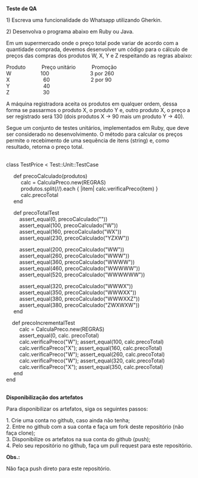 <p><strong>Teste de QA</strong></p>
<p>1) Escreva uma funcionalidade do Whatsapp utilizando Gherkin.</p>
<p>2) Desenvolva o programa abaixo em Ruby ou Java.</p>
<p>Em um supermercado onde o pre&ccedil;o total pode variar de acordo com a quantidade comprada, devemos desenvolver um c&oacute;digo para o c&aacute;lculo de pre&ccedil;os das compras dos produtos W, X, Y e Z respeitando as regras abaixo:</p>
<p>Produto&nbsp;&nbsp;&nbsp;&nbsp;&nbsp;&nbsp;&nbsp;&nbsp;&nbsp;&nbsp; Pre&ccedil;o unit&aacute;rio &nbsp; &nbsp; &nbsp; &nbsp; &nbsp; Promo&ccedil;&atilde;o<br />W&nbsp;&nbsp;&nbsp;&nbsp;&nbsp;&nbsp;&nbsp;&nbsp;&nbsp;&nbsp;&nbsp;&nbsp;&nbsp;&nbsp;&nbsp;&nbsp;&nbsp;&nbsp;&nbsp; 100&nbsp;&nbsp;&nbsp;&nbsp;&nbsp;&nbsp;&nbsp;&nbsp;&nbsp;&nbsp;&nbsp;&nbsp;&nbsp;&nbsp;&nbsp;&nbsp;&nbsp;&nbsp;&nbsp;&nbsp;&nbsp;&nbsp;&nbsp;&nbsp;&nbsp;&nbsp;&nbsp; 3 por 260<br />X&nbsp;&nbsp;&nbsp;&nbsp;&nbsp;&nbsp;&nbsp;&nbsp;&nbsp;&nbsp;&nbsp;&nbsp;&nbsp;&nbsp;&nbsp;&nbsp;&nbsp;&nbsp;&nbsp;&nbsp;&nbsp;&nbsp; 60&nbsp;&nbsp;&nbsp;&nbsp;&nbsp;&nbsp;&nbsp;&nbsp;&nbsp;&nbsp;&nbsp;&nbsp;&nbsp;&nbsp;&nbsp;&nbsp;&nbsp;&nbsp;&nbsp;&nbsp;&nbsp;&nbsp;&nbsp;&nbsp;&nbsp;&nbsp;&nbsp; 2 por 90<br />Y&nbsp;&nbsp;&nbsp;&nbsp;&nbsp;&nbsp;&nbsp;&nbsp;&nbsp;&nbsp;&nbsp;&nbsp;&nbsp;&nbsp;&nbsp;&nbsp;&nbsp;&nbsp;&nbsp;&nbsp;&nbsp;&nbsp; 40 <br />Z&nbsp;&nbsp;&nbsp;&nbsp;&nbsp;&nbsp;&nbsp;&nbsp;&nbsp;&nbsp;&nbsp;&nbsp;&nbsp;&nbsp;&nbsp;&nbsp;&nbsp;&nbsp;&nbsp;&nbsp;&nbsp;&nbsp; 30</p>
<p>A m&aacute;quina registradora aceita os produtos em qualquer ordem, dessa forma se passarmos o produto X, o produto Y e, outro produto X, o pre&ccedil;o a ser registrado ser&aacute; 130 (dois produtos X -&gt; 90 mais um produto Y -&gt; 40).</p>
<p>Segue um conjunto de testes unit&aacute;rios, implementados em Ruby, que deve ser considerado no desenvolvimento. O m&eacute;todo para calcular os pre&ccedil;os permite o recebimento de uma sequ&ecirc;ncia de itens (string) e, como resultado, retorna o pre&ccedil;o total.</p>
<p><br />class TestPrice &lt; Test::Unit::TestCase</p>
<p>&nbsp;&nbsp;&nbsp;&nbsp; def precoCalculado(produtos)<br /> &nbsp;&nbsp;&nbsp;&nbsp; &nbsp;&nbsp;&nbsp;&nbsp; calc = CalculaPreco.new(REGRAS)<br />&nbsp;&nbsp;&nbsp;&nbsp;&nbsp;&nbsp;&nbsp;&nbsp;&nbsp; produtos.split(//).each { |item| calc.verificaPreco(item) }<br />&nbsp;&nbsp;&nbsp;&nbsp;&nbsp;&nbsp;&nbsp;&nbsp;&nbsp; calc.precoTotal<br />&nbsp;&nbsp;&nbsp;&nbsp; end</p>
<p>&nbsp;&nbsp;&nbsp;&nbsp; def precoTotalTest<br />&nbsp;&nbsp;&nbsp;&nbsp;&nbsp;&nbsp;&nbsp;&nbsp; assert_equal(0, precoCalculado(""))<br />&nbsp;&nbsp;&nbsp;&nbsp;&nbsp;&nbsp;&nbsp;&nbsp; assert_equal(100, precoCalculado("W"))<br /> &nbsp;&nbsp;&nbsp;&nbsp;&nbsp;&nbsp;&nbsp;&nbsp; assert_equal(160, precoCalculado("WX"))<br /> &nbsp;&nbsp;&nbsp;&nbsp;&nbsp;&nbsp;&nbsp;&nbsp; assert_equal(230, precoCalculado("YZXW"))</p>
<p>&nbsp;&nbsp;&nbsp;&nbsp;&nbsp;&nbsp;&nbsp;&nbsp; assert_equal(200, precoCalculado("WW"))<br /> &nbsp;&nbsp;&nbsp;&nbsp;&nbsp;&nbsp;&nbsp;&nbsp; assert_equal(260, precoCalculado("WWW"))<br /> &nbsp;&nbsp;&nbsp;&nbsp;&nbsp;&nbsp;&nbsp;&nbsp; assert_equal(360, precoCalculado("WWWW"))<br /> &nbsp;&nbsp;&nbsp;&nbsp;&nbsp;&nbsp;&nbsp;&nbsp; assert_equal(460, precoCalculado("WWWWW"))<br /> &nbsp;&nbsp;&nbsp;&nbsp;&nbsp;&nbsp;&nbsp;&nbsp; assert_equal(520, precoCalculado("WWWWWW"))</p>
<p>&nbsp;&nbsp;&nbsp;&nbsp;&nbsp;&nbsp;&nbsp;&nbsp; assert_equal(320, precoCalculado("WWWX"))<br /> &nbsp;&nbsp;&nbsp;&nbsp;&nbsp;&nbsp;&nbsp;&nbsp; assert_equal(350, precoCalculado("WWWXX"))<br /> &nbsp;&nbsp;&nbsp;&nbsp;&nbsp;&nbsp;&nbsp;&nbsp; assert_equal(380, precoCalculado("WWWXXZ"))<br /> &nbsp;&nbsp;&nbsp;&nbsp;&nbsp;&nbsp;&nbsp;&nbsp; assert_equal(380, precoCalculado("ZWXWXW"))<br />&nbsp;&nbsp;&nbsp;&nbsp; end</p>
<p>&nbsp;&nbsp;&nbsp; def precoIncrementalTest<br /> &nbsp;&nbsp;&nbsp;&nbsp;&nbsp;&nbsp;&nbsp;&nbsp; calc = CalculaPreco.new(REGRAS)<br /> &nbsp;&nbsp;&nbsp;&nbsp;&nbsp;&nbsp;&nbsp;&nbsp; assert_equal(0, calc. precoTotal)<br /> &nbsp;&nbsp;&nbsp;&nbsp;&nbsp;&nbsp;&nbsp;&nbsp; calc.verificaPreco("W"); assert_equal(100, calc.precoTotal)<br /> &nbsp;&nbsp;&nbsp;&nbsp;&nbsp;&nbsp;&nbsp;&nbsp; calc.verificaPreco("X"); assert_equal(160, calc.precoTotal)<br /> &nbsp;&nbsp;&nbsp;&nbsp;&nbsp;&nbsp;&nbsp;&nbsp; calc.verificaPreco("W"); assert_equal(260, calc.precoTotal)<br /> &nbsp;&nbsp;&nbsp;&nbsp;&nbsp;&nbsp;&nbsp;&nbsp; calc.verificaPreco("W"); assert_equal(320, calc.precoTotal)<br /> &nbsp;&nbsp;&nbsp;&nbsp;&nbsp;&nbsp;&nbsp;&nbsp; calc.verificaPreco("X"); assert_equal(350, calc.precoTotal)<br />&nbsp;&nbsp;&nbsp;&nbsp; end<br />end</p>
<p><br /><strong>Disponibiliza&ccedil;&atilde;o dos artefatos</strong></p>
<p>Para disponibilizar os artefatos, siga os seguintes passos:</p>
<p>1. Crie uma conta no github, caso ainda n&atilde;o tenha;<br />2. Entre no github com a sua conta e fa&ccedil;a um fork deste reposit&oacute;rio (n&atilde;o fa&ccedil;a clone);<br />3. Disponibilize os artefatos na sua conta do github (push);<br />4. Pelo seu reposit&oacute;rio no github, fa&ccedil;a um pull request para este reposit&oacute;rio.</p>
<p><strong>Obs.:</strong></p>
<p>N&atilde;o fa&ccedil;a push direto para este reposit&oacute;rio.</p>
<p>&nbsp;</p>
<p>&nbsp;</p>
